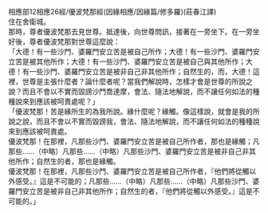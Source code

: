 相應部12相應26經/優波梵那經(因緣相應/因緣篇/修多羅)(莊春江譯)  
住在舍衛城。  
那時，尊者優波梵那去見世尊。抵達後，向世尊問訊，接著在一旁坐下。在一旁坐好後，尊者優波梵那對世尊這麼說：  
「大德！有一些沙門、婆羅門安立苦是被自己所作；大德！有一些沙門、婆羅門安立苦是被其他所作；大德！有一些沙門、婆羅門安立苦是被自己與其他所作；大德！有一些沙門、婆羅門安立苦是被非自己非其他所作；自然生的，而，大德！這裡，世尊是主張什麼者？論什麼者呢？當我們解說時，怎樣才會是世尊的所說之說？而且不會以不實而毀謗沙門喬達摩，會法、隨法地解說，而不讓任何如法的種種說來到應該被呵責處呢？」  
「優波梵那！苦是緣所生的為我所說。緣什麼呢？緣觸。像這樣說，就會是我的所說之說，而且不會以不實而毀謗我，會法、隨法地解說，而不讓任何如法的種種說來到應該被呵責處。  
優波梵那！在那裡，凡那些沙門、婆羅門安立苦是被自己所作者，那也是緣觸；凡那些……（中略）凡那些……（中略）凡那些沙門、婆羅門安立苦是被非自己非其他所作；自然生的者，那也是緣觸。  
優波梵那！在那裡，凡那些沙門、婆羅門安立苦是被自己所作者，『他們將從觸以外感受。』這是不可能的；凡那些……（中略）凡那些……（中略）凡那些沙門、婆羅門安立苦是被非自己非其他所作；自然生的者，『他們將從觸以外感受。』這是不可能的。」  
  
  
